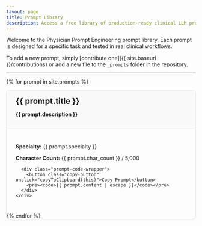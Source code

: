```yaml
---
layout: page
title: Prompt Library
description: Access a free library of production-ready clinical LLM prompts. Copy and paste prompts for A/P formatting, billing analysis, AVS generation, and more.
---
```


<style>
  .prompt-entry {
    border: 1px solid #e0e0e0;
    border-radius: 8px;
    margin-bottom: 2rem;
    box-shadow: 0 2px 4px rgba(0,0,0,0.05);
  }
  .prompt-header {
    background-color: #f9f9f9;
    padding: 1rem 1.5rem;
    border-bottom: 1px solid #e0e0e0;
  }
  .prompt-header h2 {
    margin-top: 0;
    margin-bottom: 0.25rem;
  }
  .prompt-body {
    padding: 1.5rem;
  }
  .prompt-code-wrapper {
    position: relative;
  }
  .prompt-code-wrapper pre {
    background-color: #fdfdfd;
    border: 1px solid #ddd;
    padding: 1rem;
    white-space: pre-wrap; /* Allow prompt text to wrap */
    word-wrap: break-word; /* Break long words */
  }
  .copy-button {
    position: absolute;
    top: 10px;
    right: 10px;
    background-color: #007bff;
    color: white;
    border: none;
    padding: 0.5rem 0.75rem;
    border-radius: 5px;
    cursor: pointer;
    font-size: 0.85rem;
  }
  .copy-button:hover {
    background-color: #0056b3;
  }
</style>

Welcome to the Physician Prompt Engineering prompt library. Each prompt is designed for a specific task and tested in real clinical workflows.

To add a new prompt, simply [contribute one]({{ site.baseurl }}/contributions) or add a new file to the `_prompts` folder in the repository.

---

{% for prompt in site.prompts %}
  <div class="prompt-entry">
    <div class="prompt-header">
      <h2>{{ prompt.title }}</h2>
      <p><strong>{{ prompt.description }}</strong></p>
    </div>
    <div class="prompt-body">
      <p><strong>Specialty:</strong> {{ prompt.specialty }}</p>
      <p><strong>Character Count:</strong> {{ prompt.char_count }} / 5,000</p>
      
      <div class="prompt-code-wrapper">
        <button class="copy-button" onclick="copyToClipboard(this)">Copy Prompt</button>
        <pre><code>{{ prompt.content | escape }}</code></pre>
      </div>
    </div>
  </div>
{% endfor %}

<script>
function copyToClipboard(button) {
  const pre = button.nextElementSibling;
  const code = pre.querySelector('code');
  const text = code.innerText;
  
  navigator.clipboard.writeText(text).then(function() {
    button.innerText = 'Copied!';
    setTimeout(function() {
      button.innerText = 'Copy Prompt';
    }, 2000);
  }, function(err) {
    button.innerText = 'Failed';
    console.error('Could not copy text: ', err);
  });
}
</script>